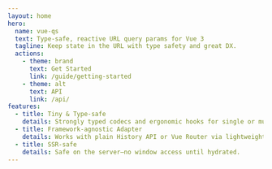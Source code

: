 ```yaml
---
layout: home
hero:
  name: vue-qs
  text: Type-safe, reactive URL query params for Vue 3
  tagline: Keep state in the URL with type safety and great DX.
  actions:
    - theme: brand
      text: Get Started
      link: /guide/getting-started
    - theme: alt
      text: API
      link: /api/
features:
  - title: Tiny & Type-safe
    details: Strongly typed codecs and ergonomic hooks for single or multiple params.
  - title: Framework-agnostic Adapter
    details: Works with plain History API or Vue Router via lightweight adapters.
  - title: SSR-safe
    details: Safe on the server—no window access until hydrated.
---
```


